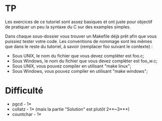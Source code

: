 # TP
Les exercices de ce tutoriel sont assez basiques et ont juste pour objectif de 
pratiquer un peu la syntaxe du C sur des examples simples.

Dans chaque sous-dossier vous trouver un Makefile déjà prêt afin que vous 
puissiez tester votre code. Les conventions de nommage sont les mêmes que dans 
le reste du tutoriel, à savoir (remplacer foo suivant le contexte) :
 - Sous UNIX, le nom du fichier que vous devez compléter est foo.c;
 - Sous Windows, le nom du fichier que vous devez compléter est foo_w.c;
 - Sous UNIX, vous pouvez compiler en utilisant "make linux";
 - Sous Windows, vous pouvez compiler en utilisant "make windows";

# Difficulté
 - pgcd - 1\*
 - collatz - 1\* (mais la partie "Solution" est plutôt 2\*\*~3\*\*\*)
 - countchar - 1\*
